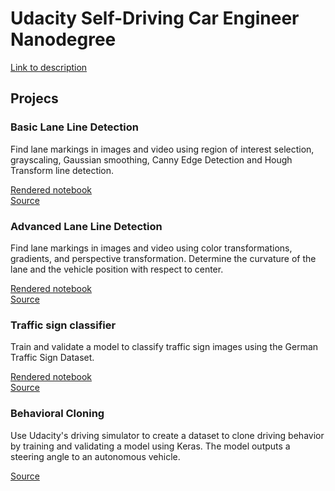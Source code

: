 # Udacity Self-Driving Car Engineer Nanodegree

[Link to description](https://www.udacity.com/course/self-driving-car-engineer-nanodegree--nd013)


## Projecs

### Basic Lane Line Detection
Find lane markings in images and video using region of interest selection, grayscaling, Gaussian smoothing, Canny Edge Detection and Hough Transform line detection.

[Rendered notebook](http://nbviewer.jupyter.org/github/markmisener/udacity-self-driving-car-engineer/blob/master/p1-find-lane-lines/P1.ipynb)  
[Source](https://github.com/markmisener/udacity-self-driving-car-engineer/tree/master/p1-find-lane-lines)


### Advanced Lane Line Detection
Find lane markings in images and video using color transformations, gradients, and perspective transformation. Determine the curvature of the lane and the vehicle position with respect to center.

[Rendered notebook](http://nbviewer.jupyter.org/github/markmisener/udacity-self-driving-car-engineer/blob/master/p2-advanced-lane-line-detection/P2.ipynb)  
[Source](https://github.com/markmisener/udacity-self-driving-car-engineer/blob/master/p2-advanced-lane-line-detection/)

### Traffic sign classifier
Train and validate a model to classify traffic sign images using the German Traffic Sign Dataset.

[Rendered notebook](https://nbviewer.jupyter.org/github/markmisener/udacity-self-driving-car-engineer/blob/master/p3-traffic-sign-classifier/Traffic_Sign_Classifier.ipynb)  
[Source](https://github.com/markmisener/udacity-self-driving-car-engineer/tree/master/p3-traffic-sign-classifier)

### Behavioral Cloning
Use Udacity's driving simulator to create a dataset to clone driving behavior by training and validating a model using Keras. The model outputs a steering angle to an autonomous vehicle.

[Source](https://github.com/markmisener/udacity-self-driving-car-engineer/tree/master/p4-behavioral-cloning)
